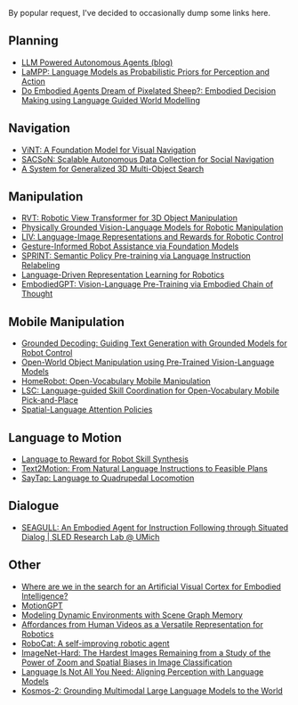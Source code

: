 By popular request, I've decided to occasionally dump some links here.

Planning
----
- [LLM Powered Autonomous Agents (blog)](https://lilianweng.github.io/posts/2023-06-23-agent/)
- [LaMPP: Language Models as Probabilistic Priors for Perception and Action](https://arxiv.org/abs/2302.02801)
- [Do Embodied Agents Dream of Pixelated Sheep?: Embodied Decision Making using Language Guided World Modelling](https://arxiv.org/abs/2301.12050)

Navigation
----
- [ViNT: A Foundation Model for Visual Navigation](https://visualnav-transformer.github.io/)
- [SACSoN: Scalable Autonomous Data Collection for Social Navigation](https://sites.google.com/view/sacson-review/home)
- [A System for Generalized 3D Multi-Object Search](https://arxiv.org/abs/2303.03178)

Manipulation
----
- [RVT: Robotic View Transformer for 3D Object Manipulation](https://robotic-view-transformer.github.io/)
- [Physically Grounded Vision-Language Models for Robotic Manipulation](https://sites.google.com/view/physically-grounded-vlms)
- [LIV: Language-Image Representations and Rewards for Robotic Control](https://penn-pal-lab.github.io/LIV/)
- [Gesture-Informed Robot Assistance via Foundation Models](https://sites.google.com/view/giraf23/home)
- [SPRINT: Semantic Policy Pre-training via Language Instruction Relabeling](https://clvrai.github.io/sprint/)
- [Language-Driven Representation Learning for Robotics](https://arxiv.org/abs/2302.12766)
- [EmbodiedGPT: Vision-Language Pre-Training via Embodied Chain of Thought](https://embodiedgpt.github.io/)

Mobile Manipulation
----
- [Grounded Decoding: Guiding Text Generation with Grounded Models for Robot Control](https://grounded-decoding.github.io/)
- [Open-World Object Manipulation using Pre-Trained Vision-Language Models](https://robot-moo.github.io/)
- [HomeRobot: Open-Vocabulary Mobile Manipulation](https://arxiv.org/abs/2306.11565)
- [LSC: Language-guided Skill Coordination for Open-Vocabulary Mobile Pick-and-Place](https://languageguidedskillcoordination.github.io/)
- [Spatial-Language Attention Policies](https://robotslap.github.io/)

Language to Motion
----
- [Language to Reward for Robot Skill Synthesis](https://language-to-reward.github.io/)
- [Text2Motion: From Natural Language Instructions to Feasible Plans](https://sites.google.com/stanford.edu/text2motion)
- [SayTap: Language to Quadrupedal Locomotion](https://saytap.github.io/)

Dialogue
----
- [SEAGULL: An Embodied Agent for Instruction Following through Situated Dialog | SLED Research Lab @ UMich](https://sled.eecs.umich.edu/publication/zhang-2023-simbot/)


Other
----
- [Where are we in the search for an Artificial Visual Cortex for Embodied Intelligence?](https://eai-vc.github.io/)
- [MotionGPT](https://motion-gpt.github.io/)
- [Modeling Dynamic Environments with Scene Graph Memory](https://arxiv.org/abs/2305.17537)
- [Affordances from Human Videos as a Versatile Representation for Robotics](https://robo-affordances.github.io/)
- [RoboCat: A self-improving robotic agent](https://www.deepmind.com/blog/robocat-a-self-improving-robotic-agent)
- [ImageNet-Hard: The Hardest Images Remaining from a Study of the Power of Zoom and Spatial Biases in Image Classification](https://zoom.taesiri.ai/)
- [Language Is Not All You Need: Aligning Perception with Language Models](https://arxiv.org/abs/2302.14045)
- [Kosmos-2: Grounding Multimodal Large Language Models to the World](https://arxiv.org/abs/2306.14824)
